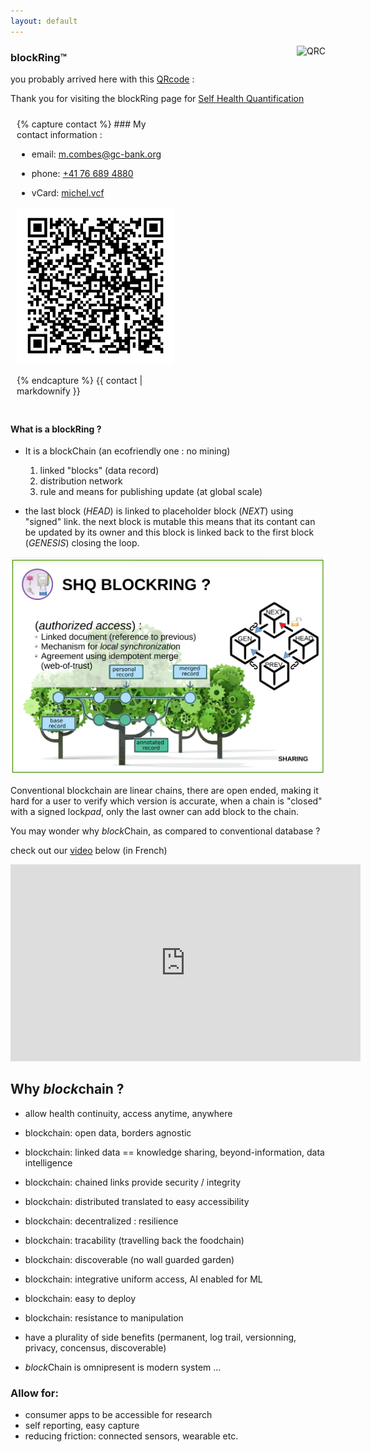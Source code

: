 ```yaml
---
layout: default
---
```


<style>img[alt=QRC] { diplay:block; float: right; }</style>

![QRC]
### blockRing™

you probably arrived here with this [QRcode][QRC] :



[QRC]: https://chart.googleapis.com/chart?cht=qr&choe=UTF-8&chld=L&chs=180&chl=https://shqb.ml/bring

Thank you for visiting the blockRing page for [Self Health Quantification][1]

<div style="border:1px; width:50%; padding:10px;">
{% capture contact %}
### My contact information : 

 * email: [m.combes@gc-bank.org](mailto:m.combes@gc-bank.org)
 * phone: [+41 76 689 4880](callto:+41766894880)

 * vCard: [michel.vcf](../hCard/vCard.vcf)

[![img](../hCard/QRcard.png)](../hCard/hCard.htm)

{% endcapture %}
{{ contact | markdownify }}
</div>

<!-- </div><br><div class="content"> -->


#### What is a blockRing ?

 * It is a blockChain (an ecofriendly one : no mining)

   1. linked "blocks" (data record)
   2. distribution network
   3. rule and means for publishing update (at global scale)

 * the last block (*HEAD*) is linked to placeholder block (*NEXT*) using "signed" link.
  the next block is mutable this means that its contant can be updated by its owner
  and this block is linked back to the first block (*GENESIS*) closing the loop.

 ![bring](../assets/bring.jpg)

Conventional blockchain are linear chains, there are open ended, making it hard for a user to verify
which version is accurate, when a chain is "closed" with a signed lock*pad*, only the last owner can
add block to the chain.

You may wonder why *block*Chain, as compared to conventional database ?

check out our [video](//youtube.com/embed/IhwXt-LjogY) below (in French)<br>
<iframe width="560" height="315" src="https://www.youtube.com/embed/IhwXt-LjogY" frameborder="0" allow="accelerometer; autoplay; encrypted-media; gyroscope; picture-in-picture" allowfullscreen>https://www.youtube.com/embed/IhwXt-LjogY</iframe>


<!-- </div><br><div class="content"> -->

## Why *block*chain ?

* allow health continuity, access anytime, anywhere

* blockchain: open data, borders agnostic
* blockchain: linked data == knowledge sharing, beyond-information, data intelligence
* blockchain: chained links provide security / integrity
* blockchain: distributed translated to easy accessibility
* blockchain: decentralized : resilience
* blockchain: tracability (travelling back the foodchain)
* blockchain: discoverable (no wall guarded garden)

* blockchain: integrative uniform access, AI enabled for ML
* blockchain: easy to deploy
* blockchain: resistance to manipulation

* have a plurality of side benefits
  (permanent, log trail, versionning, privacy, concensus, discoverable)

* *block*Chain is omnipresent is modern system ...

### Allow for:

* consumer apps to be accessible for research
* self reporting, easy capture
* reducing friction: connected sensors, wearable etc.

[1]: {{site.search}}=!g+Self+Health+Quantification+blockchain+OR+blockRing™
